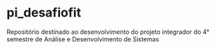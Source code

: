 # pi_desafiofit
Repositório destinado ao desenvolvimento do projeto integrador do 4° semestre de Análise e Desenvolvimento de Sistemas
